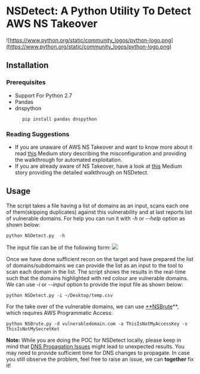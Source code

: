 # NSDetect: A Python Utility To Detect AWS NS Takeover

![https://www.python.org/static/community_logos/python-logo.png](https://www.python.org/static/community_logos/python-logo.png)

## Installation
### Prerequisites
- Support For Python 2.7
- Pandas
- dnspython
```
      pip install pandas dnspython
```

### Reading Suggestions
* If you are unaware of AWS NS Takeover and want to know more about it read [this](https://medium.com/@shivsahni2/aws-ns-takeover-356d2a293bca) Medium story describing the misconfiguration and providing the walkthrough for automated exploitation. 
* If you are already aware of NS Takeover, have a look at [this](https://medium.com/@shivsahni2/nsdetect-a-tool-to-discover-potential-aws-domain-takeovers-fd0ff1a8b68a) Medium story providing the detailed walkthrough on NSDetect.

## Usage
The script takes a file having a list of domains as an input, scans each one of them(skipping duplicates) against this vulnerability and at last reports list of vulnerable domains. For help you can run it with *-h* or *--help* option as shown below:
```
python NSDetect.py  -h
```
The input file can be of the following form:
![](https://cdn-images-1.medium.com/max/2540/1*rzHvIjt6v2O97-Cc_V8mCA.png)

Once we have done sufficient recon on the target and have prepared the list of domains/subdomains we can provide the list as an input to the tool to scan each domain in the list. The script shows the results in the real-time such that the domains highlighted with red colour are vulnerable domains. We can use *-i* or *--input* option to provide the input file as shown below:
```
python NSDetect.py -i ~/Desktop/temp.csv
```

For the take over of the vulnerable domains, we can use [**NSBrute](https://github.com/shivsahni/NSBrute)**, which requires AWS Programmatic Access:
```
python NSBrute.py -d vulnerabledomain.com -a ThisIsNotMyAccessKey -s ThisIsNotMySecretKet
```

**Note:** While you are doing the POC for NSDetect locally, please keep in mind that [DNS Propagation Issues](https://www.siteground.com/kb/what_is_dns_propagation_and_why_it_takes_so_long/) might lead to unexpected results. You may need to provide  sufficient time for DNS changes to propagate. In case you still observe the problem, feel free to raise an issue, we can **together** fix it!
